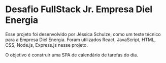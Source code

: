 # Desafio FullStack Jr. Empresa Diel Energia
Esse projeto foi desenvolvido por Jéssica Schulze, como um teste técnico para a Empresa Diel Energia.
Foram utilizados React, JavaScript, HTML, CSS, Node.js, Express.js nesse projeto.

O objetivo é construir uma SPA de calendário de tarefas do dia.
